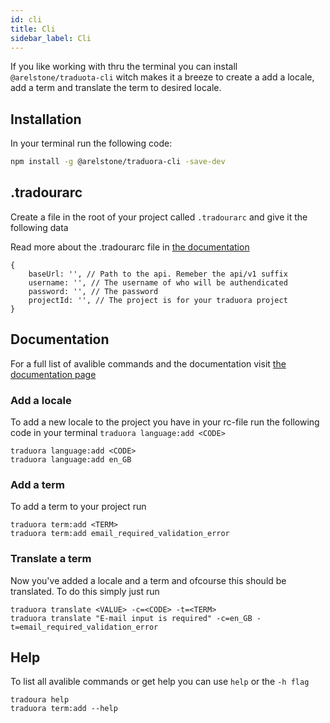 ```yaml
---
id: cli
title: Cli
sidebar_label: Cli
---
```


If you like working with thru the terminal you can install `@arelstone/traduota-cli` witch makes it a breeze to create a add a locale, add a term and translate the term to desired locale.

## Installation

In your terminal run the following code:

```bash
npm install -g @arelstone/traduora-cli -save-dev
```

## .tradourarc

Create a file in the root of your project called `.tradourarc` and give it the following data

Read more about the .tradourarc file in [the documentation](https://arelstone.github.io/traduora-cli/#/?id=traduorarc)

```
{
    baseUrl: '', // Path to the api. Remeber the api/v1 suffix
    username: '', // The username of who will be authendicated
    password: '', // The password
    projectId: '', // The project is for your traduora project
}
```

## Documentation

For a full list of avalible commands and the documentation visit [the documentation page](https://arelstone.github.io/traduora-cli)

### Add a locale

To add a new locale to the project you have in your rc-file run the following code in your terminal `traduora language:add <CODE>`

```
traduora language:add <CODE>
traduora language:add en_GB
```

### Add a term

To add a term to your project run

```
traduora term:add <TERM>
traduora term:add email_required_validation_error
```

### Translate a term

Now you've added a locale and a term and ofcourse this should be translated. To do this simply just run

```
traduora translate <VALUE> -c=<CODE> -t=<TERM>
traduora translate "E-mail input is required" -c=en_GB -t=email_required_validation_error
```

## Help

To list all avalible commands or get help you can use `help` or the `-h flag`

```
tradoura help
traduora term:add --help
```
